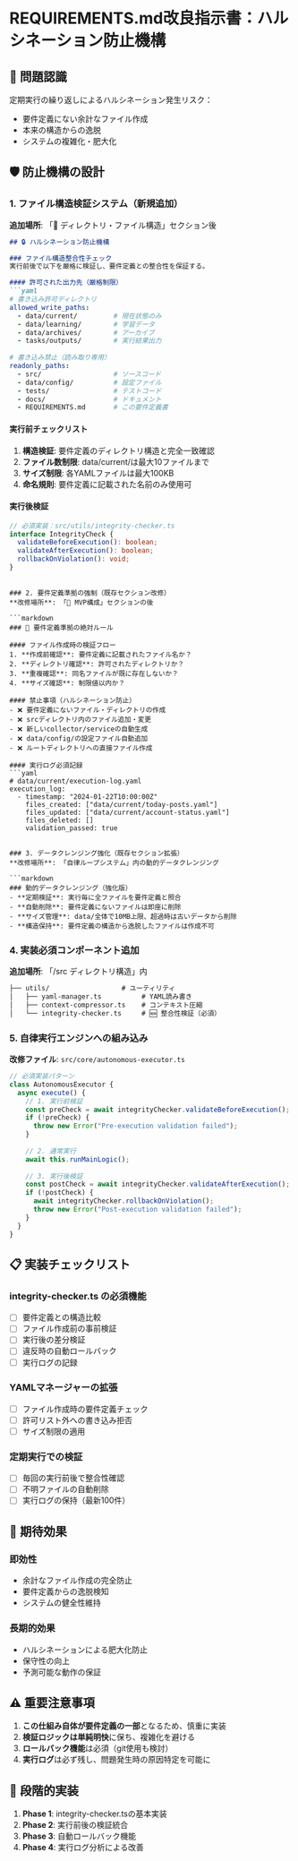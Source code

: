 # REQUIREMENTS.md改良指示書：ハルシネーション防止機構

## 🚨 問題認識
定期実行の繰り返しによるハルシネーション発生リスク：
- 要件定義にない余計なファイル作成
- 本来の構造からの逸脱
- システムの複雑化・肥大化

## 🛡️ 防止機構の設計

### 1. ファイル構造検証システム（新規追加）
**追加場所**: 「📁 ディレクトリ・ファイル構造」セクション後

```markdown
## 🔒 ハルシネーション防止機構

### ファイル構造整合性チェック
実行前後で以下を厳格に検証し、要件定義との整合性を保証する。

#### 許可された出力先（厳格制限）
```yaml
# 書き込み許可ディレクトリ
allowed_write_paths:
  - data/current/         # 現在状態のみ
  - data/learning/        # 学習データ
  - data/archives/        # アーカイブ
  - tasks/outputs/        # 実行結果出力
  
# 書き込み禁止（読み取り専用）
readonly_paths:
  - src/                  # ソースコード
  - data/config/          # 設定ファイル
  - tests/                # テストコード
  - docs/                 # ドキュメント
  - REQUIREMENTS.md       # この要件定義書
```

#### 実行前チェックリスト
1. **構造検証**: 要件定義のディレクトリ構造と完全一致確認
2. **ファイル数制限**: data/current/は最大10ファイルまで
3. **サイズ制限**: 各YAMLファイルは最大100KB
4. **命名規則**: 要件定義に記載された名前のみ使用可

#### 実行後検証
```typescript
// 必須実装：src/utils/integrity-checker.ts
interface IntegrityCheck {
  validateBeforeExecution(): boolean;
  validateAfterExecution(): boolean;
  rollbackOnViolation(): void;
}
```
```

### 2. 要件定義準拠の強制（既存セクション改修）
**改修場所**: 「🚨 MVP構成」セクションの後

```markdown
### 🔐 要件定義準拠の絶対ルール

#### ファイル作成時の検証フロー
1. **作成前確認**: 要件定義に記載されたファイル名か？
2. **ディレクトリ確認**: 許可されたディレクトリか？
3. **重複確認**: 同名ファイルが既に存在しないか？
4. **サイズ確認**: 制限値以内か？

#### 禁止事項（ハルシネーション防止）
- ❌ 要件定義にないファイル・ディレクトリの作成
- ❌ srcディレクトリ内のファイル追加・変更
- ❌ 新しいcollector/serviceの自動生成
- ❌ data/config/の設定ファイル自動追加
- ❌ ルートディレクトリへの直接ファイル作成

#### 実行ログ必須記録
```yaml
# data/current/execution-log.yaml
execution_log:
  - timestamp: "2024-01-22T10:00:00Z"
    files_created: ["data/current/today-posts.yaml"]
    files_updated: ["data/current/account-status.yaml"]
    files_deleted: []
    validation_passed: true
```
```

### 3. データクレンジング強化（既存セクション拡張）
**改修場所**: 「自律ループシステム」内の動的データクレンジング

```markdown
### 動的データクレンジング（強化版）
- **定期検証**: 実行毎に全ファイルを要件定義と照合
- **自動削除**: 要件定義にないファイルは即座に削除
- **サイズ管理**: data/全体で10MB上限、超過時は古いデータから削除
- **構造保持**: 要件定義の構造から逸脱したファイルは作成不可
```

### 4. 実装必須コンポーネント追加
**追加場所**: 「/src ディレクトリ構造」内

```markdown
├── utils/                  # ユーティリティ
│   ├── yaml-manager.ts          # YAML読み書き
│   ├── context-compressor.ts    # コンテキスト圧縮
│   └── integrity-checker.ts     # 🆕 整合性検証（必須）
```

### 5. 自律実行エンジンへの組み込み
**改修ファイル**: `src/core/autonomous-executor.ts`

```typescript
// 必須実装パターン
class AutonomousExecutor {
  async execute() {
    // 1. 実行前検証
    const preCheck = await integrityChecker.validateBeforeExecution();
    if (!preCheck) {
      throw new Error("Pre-execution validation failed");
    }
    
    // 2. 通常実行
    await this.runMainLogic();
    
    // 3. 実行後検証
    const postCheck = await integrityChecker.validateAfterExecution();
    if (!postCheck) {
      await integrityChecker.rollbackOnViolation();
      throw new Error("Post-execution validation failed");
    }
  }
}
```

## 📋 実装チェックリスト

### integrity-checker.ts の必須機能
- [ ] 要件定義との構造比較
- [ ] ファイル作成前の事前検証
- [ ] 実行後の差分検証
- [ ] 違反時の自動ロールバック
- [ ] 実行ログの記録

### YAMLマネージャーの拡張
- [ ] ファイル作成時の要件定義チェック
- [ ] 許可リスト外への書き込み拒否
- [ ] サイズ制限の適用

### 定期実行での検証
- [ ] 毎回の実行前後で整合性確認
- [ ] 不明ファイルの自動削除
- [ ] 実行ログの保持（最新100件）

## 🎯 期待効果

### 即効性
- 余計なファイル作成の完全防止
- 要件定義からの逸脱検知
- システムの健全性維持

### 長期的効果
- ハルシネーションによる肥大化防止
- 保守性の向上
- 予測可能な動作の保証

## ⚠️ 重要注意事項

1. **この仕組み自体が要件定義の一部**となるため、慎重に実装
2. **検証ロジックは単純明快**に保ち、複雑化を避ける
3. **ロールバック機能**は必須（git使用も検討）
4. **実行ログ**は必ず残し、問題発生時の原因特定を可能に

## 🔄 段階的実装

1. **Phase 1**: integrity-checker.tsの基本実装
2. **Phase 2**: 実行前後の検証統合
3. **Phase 3**: 自動ロールバック機能
4. **Phase 4**: 実行ログ分析による改善